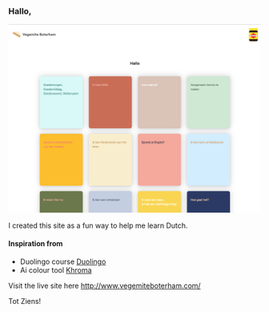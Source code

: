 ### Hallo,

![preview](images/preview.png)

I created this site as a fun way to help me learn Dutch.

#### Inspiration from

- Duolingo course [Duolingo](https://www.duolingo.com/course/nl-NL/en/Learn-Dutch-Online)
- Ai colour tool [Khroma](http://khroma.co/)

Visit the live site here
http://www.vegemiteboterham.com/

Tot Ziens!
